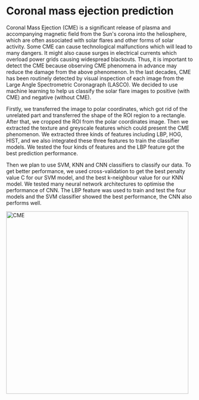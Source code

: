 # Coronal mass ejection prediction  
Coronal Mass Ejection (CME) is a significant release of plasma and accompanying magnetic field from the Sun's corona into the heliosphere, which are often associated with solar flares and other forms of solar activity. Some CME can cause technological malfunctions which will lead to many dangers. It might also cause surges in electrical currents which overload power grids causing widespread blackouts. Thus, it is important to detect the CME because observing CME phenomena in advance may reduce the damage from the above phenomenon. In the last decades, CME has been routinely detected by visual inspection of each image from the Large Angle Spectrometric Coronagraph (LASCO). We decided to use machine learning to help us classify the solar flare images to positive (with CME) and negative (without CME). 

Firstly, we transferred the image to polar coordinates, which got rid of the unrelated part and transferred the shape of the ROI region to a rectangle. After that, we cropped the ROI from the polar coordinates image. Then we extracted the texture and greyscale features which could present the CME phenomenon. We extracted three kinds of features including LBP, HOG, HIST, and we also integrated these three features to train the classifier models. We tested the four kinds of features and the LBP feature got the best prediction performance. 

Then we plan to use SVM, KNN and CNN classifiers to classify our data. To get better performance, we used cross-validation to get the best penalty value C for our SVM model, and the best k-neighbour value for our KNN model. We tested many neural network architectures to optimise the   performance of CNN. The LBP feature was used to train and test the four models and the SVM classifier showed the best performance, the CNN also performs well.

<img width="489" alt="CME" src="https://github.com/Weiwei-Wan/Machine-Learning-Coronal-mass-ejection-prediction/assets/74362292/9f00821b-29f9-4376-bbcf-189264da7192">
